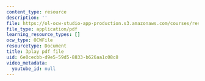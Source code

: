 ```yaml
---
content_type: resource
description: ''
file: https://ol-ocw-studio-app-production.s3.amazonaws.com/courses/res-14-001-abdul-latif-jameel-poverty-action-lab-executive-training-evaluating-social-programs-2009-spring-2009/6e0cecbbd9e559d58833b626aa1c08c8_Z1iXHd349bo.pdf
file_type: application/pdf
learning_resource_types: []
ocw_type: OCWFile
resourcetype: Document
title: 3play pdf file
uid: 6e0cecbb-d9e5-59d5-8833-b626aa1c08c8
video_metadata:
  youtube_id: null
---
```

